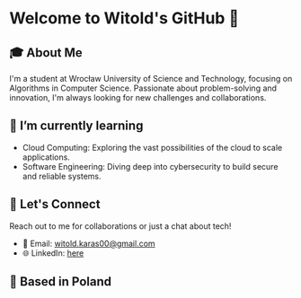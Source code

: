 # Welcome to Witold's GitHub 👋

## 🎓 About Me
I'm a student at Wrocław University of Science and Technology, focusing on Algorithms in Computer Science. Passionate about problem-solving and innovation, I'm always looking for new challenges and collaborations.

## 🌱 I’m currently learning
- Cloud Computing: Exploring the vast possibilities of the cloud to scale applications.
- Software Engineering: Diving deep into cybersecurity to build secure and reliable systems.

## 🤝 Let's Connect
Reach out to me for collaborations or just a chat about tech!
- 📧 Email: [witold.karas00@gmail.com](mailto:witold.karas00@gmail.com)
- 🌐 LinkedIn: [here](https://www.linkedin.com/in/jawitold/)


<!-- Add any additional widgets like contribution graphs etc. -->

## 📍 Based in Poland

<!-- Customize this template with links to your projects, badges, or any additional information you'd like to include. -->
